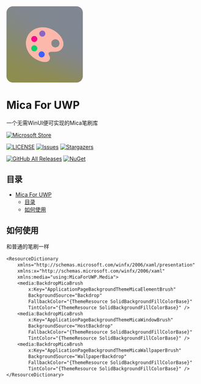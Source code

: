 <img alt="Mica For UWP LOGO" src="logo.png" width="200px"/>

# Mica For UWP
一个无需WinUI便可实现的Mica笔刷库

[![Microsoft Store](https://img.shields.io/badge/download-Demo-magenta.svg?label=Microsoft%20Store&logo=Microsoft&style=flat-square&color=11a2f8)](https://www.microsoft.com/store/apps/9NK6JSM7MDNX "Demo")

[![LICENSE](https://img.shields.io/github/license/wherewhere/Mica-For-UWP.svg?label=License&style=flat-square)](https://github.com/wherewhere/Mica-For-UWP/blob/master/LICENSE "LICENSE")
[![Issues](https://img.shields.io/github/issues/wherewhere/Mica-For-UWP.svg?label=Issues&style=flat-square)](https://github.com/wherewhere/Mica-For-UWP/issues "Issues")
[![Stargazers](https://img.shields.io/github/stars/wherewhere/Mica-For-UWP.svg?label=Stars&style=flat-square)](https://github.com/wherewhere/Mica-For-UWP/stargazers "Stargazers")

[![GitHub All Releases](https://img.shields.io/github/downloads/wherewhere/Mica-For-UWP/total.svg?label=DOWNLOAD&logo=github&style=for-the-badge)](https://github.com/wherewhere/Mica-For-UWP/releases/latest "GitHub All Releases")
[![NuGet](https://img.shields.io/nuget/dt/MicaForUWP.svg?logo=NuGet&style=for-the-badge)](https://www.nuget.org/packages/MicaForUWP "NuGet")

## 目录
- [Mica For UWP](#mica-for-uwp)
  - [目录](#目录)
  - [如何使用](#如何使用)

## 如何使用
和普通的笔刷一样
```
<ResourceDictionary
    xmlns="http://schemas.microsoft.com/winfx/2006/xaml/presentation"
    xmlns:x="http://schemas.microsoft.com/winfx/2006/xaml"
    xmlns:media="using:MicaForUWP.Media">
    <media:BackdropMicaBrush
        x:Key="ApplicationPageBackgroundThemeMicaElementBrush"
        BackgroundSource="Backdrop"
        FallbackColor="{ThemeResource SolidBackgroundFillColorBase}"
        TintColor="{ThemeResource SolidBackgroundFillColorBase}" />
    <media:BackdropMicaBrush
        x:Key="ApplicationPageBackgroundThemeMicaWindowBrush"
        BackgroundSource="HostBackdrop"
        FallbackColor="{ThemeResource SolidBackgroundFillColorBase}"
        TintColor="{ThemeResource SolidBackgroundFillColorBase}" />
    <media:BackdropMicaBrush
        x:Key="ApplicationPageBackgroundThemeMicaWallpaperBrush"
        BackgroundSource="WallpaperBackdrop"
        FallbackColor="{ThemeResource SolidBackgroundFillColorBase}"
        TintColor="{ThemeResource SolidBackgroundFillColorBase}" />
</ResourceDictionary>
```

